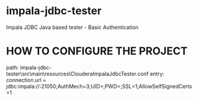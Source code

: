 # impala-jdbc-tester
Impala JDBC Java based tester - Basic Authentication

# HOW TO CONFIGURE THE PROJECT
path: impala-jdbc-tester\src\main\resources\ClouderaImpalaJdbcTester.conf
entry: connection.url = jdbc:impala://<impala-load-balancer>:21050;AuthMech=3;UID=<username>;PWD=<password>;SSL=1;AllowSelfSignedCerts=1